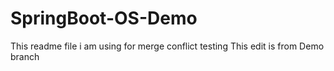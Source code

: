 # SpringBoot-OS-Demo


This readme file i am using for merge conflict testing
This edit is from Demo branch